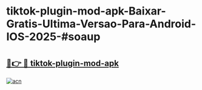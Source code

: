 # tiktok-plugin-mod-apk-Baixar-Gratis-Ultima-Versao-Para-Android-IOS-2025-#soaup

# <h2><a href="https://ainizakaria.my?title=tiktok-plugin-mod-apk&ref=25M">🔗👉 🔴 tiktok-plugin-mod-apk</a></h2>

[![acn](https://github.com/user-attachments/assets/0f9c940e-d8b0-45ae-aac7-cd30a18b3e1c)](https://ainizakaria.my?title=tiktok-plugin-mod-apk&ref=25M)

